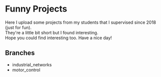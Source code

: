 # Funny Projects
Here I upload some projects from my students that I supervised since 2018 (just for fun).<br />
They're a little bit short but I found interesting.<br />
Hope you could find interesting too. Have a nice day!<br />
## Branches<br /> 
- industrial_networks
- motor_control
